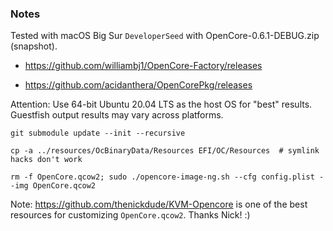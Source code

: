 ### Notes

Tested with macOS Big Sur `DeveloperSeed` with OpenCore-0.6.1-DEBUG.zip
(snapshot).

- https://github.com/williambj1/OpenCore-Factory/releases

- https://github.com/acidanthera/OpenCorePkg/releases

Attention: Use 64-bit Ubuntu 20.04 LTS as the host OS for "best" results.
Guestfish output results may vary across platforms.

```
git submodule update --init --recursive

cp -a ../resources/OcBinaryData/Resources EFI/OC/Resources  # symlink hacks don't work

rm -f OpenCore.qcow2; sudo ./opencore-image-ng.sh --cfg config.plist --img OpenCore.qcow2
```

Note: https://github.com/thenickdude/KVM-Opencore is one of the best resources
for customizing `OpenCore.qcow2`. Thanks Nick! :)
